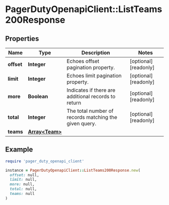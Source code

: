 # PagerDutyOpenapiClient::ListTeams200Response

## Properties

| Name | Type | Description | Notes |
| ---- | ---- | ----------- | ----- |
| **offset** | **Integer** | Echoes offset pagination property. | [optional][readonly] |
| **limit** | **Integer** | Echoes limit pagination property. | [optional][readonly] |
| **more** | **Boolean** | Indicates if there are additional records to return | [optional][readonly] |
| **total** | **Integer** | The total number of records matching the given query. | [optional][readonly] |
| **teams** | [**Array&lt;Team&gt;**](Team.md) |  |  |

## Example

```ruby
require 'pager_duty_openapi_client'

instance = PagerDutyOpenapiClient::ListTeams200Response.new(
  offset: null,
  limit: null,
  more: null,
  total: null,
  teams: null
)
```

